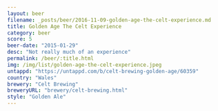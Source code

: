 ```yaml
---
layout: beer
filename: _posts/beer/2016-11-09-golden-age-the-celt-experience.md
title: Golden Age The Celt Experience
category: beer
score: 5
beer-date: "2015-01-29"
desc: "Not really much of an experience"
permalink: /beer/:title.html
img: /img/list/golden-age-the-celt-experience.jpeg
untappd: "https://untappd.com/b/celt-brewing-golden-age/60359"
country: "Wales"
brewery: "Celt Brewing"
breweryURL: "brewery/celt-brewing.html"
style: "Golden Ale"
---
```

